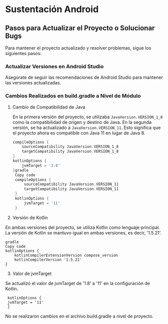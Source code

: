 # Sustentación Android

## Pasos para Actualizar el Proyecto o Solucionar Bugs

Para mantener el proyecto actualizado y resolver problemas, sigue los siguientes pasos:

### Actualizar Versiones en Android Studio

Asegúrate de seguir las recomendaciones de Android Studio para mantener las versiones actualizadas.

### Cambios Realizados en build.gradle a Nivel de Módulo

1. Cambio de Compatibilidad de Java

   En la primera versión del proyecto, se utilizaba `JavaVersion.VERSION_1_8` como la compatibilidad de origen y destino de Java. En la segunda versión, se ha actualizado a `JavaVersion.VERSION_11`. Esto significa que el proyecto ahora es compatible con Java 11 en lugar de Java 8.

   ```gradle
   compileOptions {
       sourceCompatibility JavaVersion.VERSION_1_8
       targetCompatibility JavaVersion.VERSION_1_8
   }
   kotlinOptions {
       jvmTarget = '1.8'
   }gradle
    Copy code
    compileOptions {
        sourceCompatibility JavaVersion.VERSION_11
        targetCompatibility JavaVersion.VERSION_11
    }
    kotlinOptions {
        jvmTarget = '11'
    }

2. Versión de Kotlin

En ambas versiones del proyecto, se utiliza Kotlin como lenguaje principal. La versión de Kotlin se mantuvo igual en ambas versiones, es decir, '1.5.21'.

    gradle
    Copy code
    kotlinOptions {
        kotlinCompilerExtensionVersion compose_version
        kotlinCompilerVersion '1.5.21'
    }

3. Valor de jvmTarget

Se actualizó el valor de jvmTarget de '1.8' a '11' en la configuración de Kotlin.

     kotlinOptions {
     jvmTarget = '11'
     }

No se realizaron cambios en el archivo build.gradle a nivel de proyecto.

